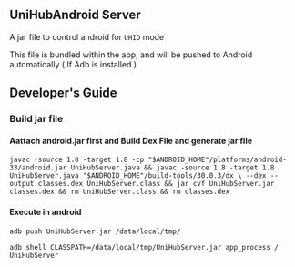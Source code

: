 ## UniHubAndroid Server

A jar file to control android for `UHID` mode

This file is bundled within the app, and will be pushed to Android automatically ( If Adb is installed )

## Developer's Guide

### Build jar file

#### Aattach android.jar first and Build Dex File and generate jar file

`javac -source 1.8 -target 1.8 -cp "$ANDROID_HOME"/platforms/android-33/android.jar UniHubServer.java &&
javac -source 1.8 -target 1.8 UniHubServer.java
"$ANDROID_HOME"/build-tools/30.0.3/dx \
 --dex --output classes.dex UniHubServer.class && jar cvf UniHubServer.jar classes.dex && rm UniHubServer.class && rm classes.dex`

#### Execute in android

`adb push UniHubServer.jar /data/local/tmp/`

`adb shell CLASSPATH=/data/local/tmp/UniHubServer.jar app_process / UniHubServer`
